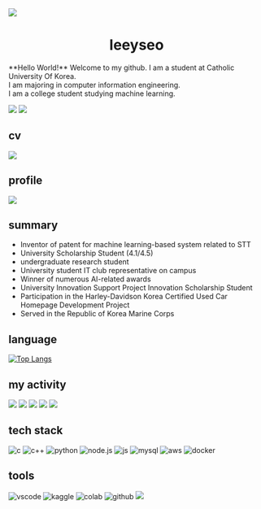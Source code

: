 <img src="https://capsule-render.vercel.app/api?type=waving&color=BDBDC8&height=150&section=header" />

<h1 align="center">leeyseo</h1>
**Hello World!** Welcome to my github. I am a student at Catholic University Of Korea.<br>
I am majoring in computer information engineering.<br>
I am a college student studying machine learning.

<img src="https://img.shields.io/badge/Catholic University Of Korea-003594?style=for-the-badge"/></a>
<img src="https://img.shields.io/badge/ML engineer-009300?style=for-the-badge"/></a>

## cv
<a href="https://file.notion.so/f/f/c2823e7b-cb53-4f80-997a-82508828279d/6a4af8e2-a867-4da8-8fe6-6c728cd7e964/cv.pdf?table=block&id=1b95d75a-bad0-8066-8a06-efad0a506b33&spaceId=c2823e7b-cb53-4f80-997a-82508828279d&expirationTimestamp=1742227200000&signature=XfHTRASIWiEx90jTiBuixM3SZSw1_7WAm7z9NID_xsI&downloadName=cv.pdf">
  <img src="https://img.shields.io/badge/cv-EFEFEF.svg?style=for-the-badge&logoColor=000000"/>
</a>


## profile
<a href="https://uttermost-horn-4b3.notion.site/1765d75abad0805eb5c1f11f0caac3bf?pvs=4">
  <img src="https://img.shields.io/badge/profile-EFEFEF.svg?style=for-the-badge&logo=notion&logoColor=000000"/>
</a>


## summary
- Inventor of patent for machine learning-based system related to STT
- University Scholarship Student (4.1/4.5)
- undergraduate research student
- University student IT club representative on campus
- Winner of numerous AI-related awards
- University Innovation Support Project Innovation Scholarship Student
- Participation in the Harley-Davidson Korea Certified Used Car Homepage Development Project
- Served in the Republic of Korea Marine Corps


## language
[![Top Langs](https://github-readme-stats.vercel.app/api/top-langs/?username=leeyseo)](https://github.com/anuraghazra/github-readme-stats)


## my activity
<img src="https://img.shields.io/badge/gdsc-4285F4?style=for-the-badge&logo=google&logoColor=white"/></a>
<img src="https://img.shields.io/badge/umc-43853D?style=for-the-badge&logo=node.js&logoColor=white"/></a>
<img src="https://img.shields.io/badge/aws_cloud_club-FF9900?style=for-the-badge&logo=amazon-aws&logoColor=white"/></a>
<img src="https://img.shields.io/badge/LG aimers-A50034?style=for-the-badge&logo=lg&logoColor=white"/></a>
<img src="https://img.shields.io/badge/goormthonUniv-FFCD00?style=for-the-badge&logo=kakao&logoColor=white"/></a>


## tech stack
![c](https://img.shields.io/badge/C-00599C?style=for-the-badge&logo=c&logoColor=white) 
![c++](https://img.shields.io/badge/C%2B%2B-00599C?style=for-the-badge&logo=c%2B%2B&logoColor=white) 
![python](https://img.shields.io/badge/Python-14354C?style=for-the-badge&logo=python&logoColor=white) 
![node.js](https://img.shields.io/badge/Node.js-43853D?style=for-the-badge&logo=node.js&logoColor=white) 
![js](https://img.shields.io/badge/JavaScript-F7DF1E?style=for-the-badge&logo=JavaScript&logoColor=white)
![mysql](https://img.shields.io/badge/MySQL-00000F?style=for-the-badge&logo=mysql&logoColor=white)
![aws](https://img.shields.io/badge/Amazon_AWS-232F3E?style=for-the-badge&logo=amazon-aws&logoColor=white)
![docker](https://img.shields.io/badge/docker-%230db7ed.svg?style=for-the-badge&logo=docker&logoColor=white)

## tools
![vscode](https://img.shields.io/badge/Visual_Studio_Code-0078D4?style=for-the-badge&logo=visual%20studio%20code&logoColor=white)
![kaggle](https://img.shields.io/badge/Kaggle-20BEFF?style=for-the-badge&logo=Kaggle&logoColor=white)
![colab](https://img.shields.io/badge/Colab-F9AB00?style=for-the-badge&logo=googlecolab&color=525252)
![github](https://img.shields.io/badge/GitHub-100000?style=for-the-badge&logo=github&logoColor=white)
<img src="https://capsule-render.vercel.app/api?type=waving&color=BDBDC8&height=150&section=footer" />

<!--
**leeyseo/leeyseo** is a ✨ _special_ ✨ repository because its `README.md` (this file) appears on your GitHub profile.
## my github 👋
Here are some ideas to get you started:

- 🔭 I’m currently working on ...
- 🌱 I’m currently learning ...
- 👯 I’m looking to collaborate on ...
- 🤔 I’m looking for help with ...
- 💬 Ask me about ...
- 📫 How to reach me: ...
- 😄 Pronouns: ...
- ⚡ Fun fact: ...
-->
